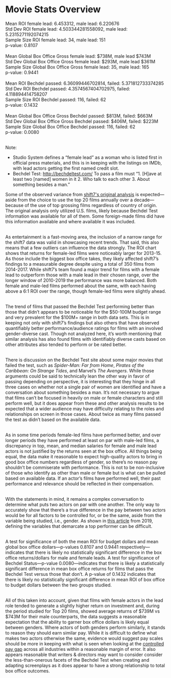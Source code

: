 # Movie Stats Overview  

Mean ROI female lead: 6.453312, male lead: 6.220676</br>
Std Dev ROI female lead: 4.503344281558092, male lead: 5.2315271192074215</br>
Sample Size ROI female lead: 34, male lead: 151</br>
p-value: 0.8107</br></br>
Mean Global Box Office Gross female lead: $738M, male lead $743M</br>
Std Dev Global Box Office Gross female lead: $293M, male lead $361M</br>
Sample Size Global Box Office Gross female lead: 35, male lead: 165</br>
p-value: 0.9441</br></br>
Mean ROI Bechdel passed: 6.36099446702814, failed: 5.371812733374285</br>
Std Dev ROI Bechdel passed: 4.3574567404702975, failed: 4.118894414758207</br>
Sample Size ROI Bechdel passed: 116, failed: 62</br>
p-value: 0.1432</br></br>
Mean Global Box Office Gross Bechdel passed: $813M, failed: $663M</br>
Std Dev Global Box Office Gross Bechdel passed: $406M, failed: $223M</br>
Sample Size Global Box Office Bechdel passed: 116, failed: 62</br>
p-value: 0.0080</br></br>

Note:
* Studio System defines a “female lead” as a woman who is listed first in official press materials, and this is in keeping with the listings on IMDb, with lead actors getting the first named credit slot.
* Bechdel Test: http://bechdeltest.com/ To pass a film must “1. [H]ave at least two [named] women in it 2. Who talk to each other 3. About something besides a man.”

Some of the observed variance from [shift7's original analysis](https://shift7.com/media-research) is expected—aside from the choice to use the top 20 films annually over a decade—because of the use of top grossing films 
regardless of country of origin. The original analysis only utilized U.S. films, likely because Bechdel Test information was available for all of them.
Some foreign-made films did have this information available and where available it was included.</br></br>

As entertainment is a fast-moving area, the inclusion of a narrow range for the shift7 data was valid in showcasing recent trends. 
That said, this also means that a few outliers can influence the data strongly. The ROI chart shows that returns for female-led films were noticeably larger
for 2013-15. As those include the biggest box office takes, they likely affected shift7’s findings to a measurable degree despite using a total of 350 films 
from 2014-2017. While shift7’s team found a major trend for films with a female lead to outperform those with a male lead in their chosen range, over the
longer window of 2010-2019 the performance was more balanced. Both female and male-led films performed about the same, with each having above a 6:1 
ROI over the range, though female-led films were slightly ahead.</br></br>

The trend of films that passed the Bechdel Test performing better than those that didn’t appears to be noticeable for the $50-100M budget range
and very prevalent for the $100M+ range in both data sets. This is in keeping not only with shift7’s findings but also others that have observed
quantifiably better performance/audience ratings for films with an involved gender-diverse cast. Though not analyzed here, it’s worth mentioning
that similar analysis has also found films with identifiably diverse casts based on other attributes also tended to perform or be rated better.</br></br>

There is discussion on the Bechdel Test site about some major movies that failed the test, such as *Spider-Man: Far from Home*, *Pirates of the Caribbean: 
On Strange Tides*, and Marvel’s *The Avengers*. While those arguments could be said to technically lean the other way in favor of passing depending 
on perspective, it is interesting that they hinge in all three cases on whether not a single pair of women are identified and have a conversation
about something besides a man. It’s not necessary to argue that films can’t be focused in heavily on male or female characters and still perform well,
but it does appear from these and other analysis results to be expected that a wider audience may have difficulty relating to the roles and relationships on 
screen in those cases. About twice as many films passed the test as didn’t based on the available data.</br></br>

As in some time periods female-led films have performed better, and over longer periods they have performed at least on par with male-led films, 
a discrepancy in top, mean, and median salaries for female and male lead actors is not justified by the returns seen at the box office. 
All things being equal, the data make it reasonable to expect high-quality actors to bring in good box office numbers regardless of gender, 
so there’s no reason pay shouldn’t be commiserate with performance. This is not to be non-inclusive of those who identify as other than male or female
but is what can be pulled based on available data. If an actor’s films have performed well, their past performance and relevance should be reflected in 
their compensation.</br></br>

With the statements in mind, it remains a complex conversation to determine what puts two actors on par with one another. The only way to accurately show that there’s a 
true difference in the pay between two actors would be for all factors to be controlled for, or be the same, aside from the variable being studied, i.e., gender. 
As shown in [this article](https://www.fastcompany.com/90446804/discrimination-plays-a-role-in-hollywood-salaries-and-women-lose) from 2019, defining the
variables that demarcate a top performer can be difficult.</br></br>

A test for significance of both the mean ROI for budget dollars and mean global box office dollars—p-values 0.8107 and 0.9441 respectively—indicates
that there is likely no statistically significant difference in the box office returns/dollars for male and female leads. A test for significance of Bechdel 
Status—p-value 0.0080—indicates that there is likely a statistically significant difference in mean box office returns for films that pass the Bechdel
Test versus those that don’t. A p-value of 0.1432 indicates that there is likely no statistically significant difference in mean ROI of box office
to budget dollars between the two groups studied.</br></br>

All of this taken into account, given that films with female actors in the lead role tended to generate a slightly higher return on investment and,
during the period studied for Top 20 films, showed average returns of $739M vs $743M for their male counterparts, the data suggests a reasonable expectation
that the ability to garner box office dollars is likely equal between genders. Where actors of both genders perform similarly, it stands to reason they
should earn similar pay. While it is difficult to define what makes two actors otherwise the same, evidence would suggest pay scales should be more in
keeping with what is seen when looking at the [controlled pay gap](https://www.payscale.com/research-and-insights/gender-pay-gap/) across all industries
within a reasonable margin of error. It also appears reasonable that writers & directors may want to consider consider the less-than-onerous facets of 
the Bechdel Test when creating and adapting screenplays as it does appear to have a strong relationship to total box office outcomes.
